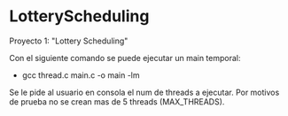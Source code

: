 # LotteryScheduling
Proyecto 1: "Lottery Scheduling"

Con el siguiente comando se puede ejecutar un main temporal:
  - gcc thread.c main.c -o main -lm

Se le pide al usuario en consola el num de threads a ejecutar.
Por motivos de prueba no se crean mas de 5 threads (MAX_THREADS).